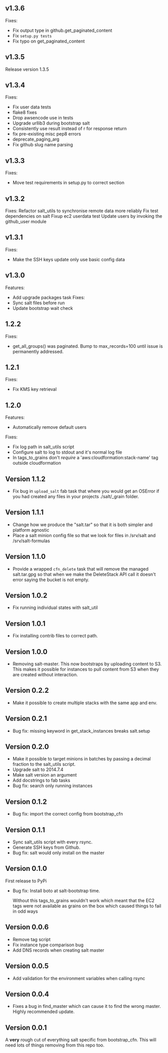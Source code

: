 ## v1.3.6

Fixes:

* Fix output type in github.get_paginated_content
* Fix `setup.py tests`
* Fix typo on get_paginated_content

## v1.3.5

Release version 1.3.5

## v1.3.4

Fixes:

* Fix user data tests
* flake8 fixes
* Drop awsencode use in tests
* Upgrade urllib3 during bootstrap salt
* Consistently use result instead of r for response return
* fix pre-existing misc pep8 errors
* deprecate_paging_arg
* Fix github slug name parsing

## v1.3.3

Fixes:

* Move test requirements in setup.py to correct section

## v1.3.2

Fixes:
Refactor salt_utils to synchronise remote data more reliably
Fix test dependencies on salt
Fixup ec2 userdata test
Update users by invoking the github_user module

## v1.3.1

Fixes:
* Make the SSH keys update only use basic config data

## v1.3.0

Features:
* Add upgrade packages task
Fixes:
* Sync salt files before run
* Update bootstrap wait check

## 1.2.2

Fixes:
   * get_all_groups() was paginated. Bump to max_records=100 until
     issue is permanently addressed.

## 1.2.1

Fixes:
  * Fix KMS key retrieval

## 1.2.0

Features:
* Automatically remove default users

Fixes:
* Fix log path in salt_utils script
* Configure salt to log to stdout and it's normal log file
* In tags_to_grains don't *require* a 'aws:cloudformation:stack-name' tag
  outside cloudformation

## Version 1.1.2

* Fix bug in `upload_salt` fab task that where you would get an OSError if you
  had created any files in your projects ./salt/_grain folder.

## Version 1.1.1

* Change how we produce the "salt.tar" so that it is both simpler and platform
  agnostic
* Place a salt minion config file so that we look for files in /srv/salt and
  /srv/salt-formulas

## Version 1.1.0

* Provide a wrapped `cfn_delete` task that will remove the managed
  salt.tar.gpg so that when we make the DeleteStack API call it doesn't error
  saying the bucket is not empty.

## Version 1.0.2

* Fix running individual states with salt_util

## Version 1.0.1

* Fix installing contrib files to correct path.

## Version 1.0.0

* Removing salt-master. This now bootstraps by uploading content to S3. This makes it possible for instances to pull content from S3 when they are created without interaction.

## Version 0.2.2

* Make it possible to create multiple stacks with the same app and env.

## Version 0.2.1

* Bug fix: missing keyword in get_stack_instances breaks salt.setup

## Version 0.2.0

* Make it possible to target minions in batches by passing a decimal fraction to the salt_utils script.
* Upgrade salt to 2014.7.4
* Make salt version an argument
* Add docstrings to fab tasks
* Bug fix: search only running instances

## Version 0.1.2

* Bug fix: import the correct config from bootstrap_cfn

## Version 0.1.1

* Sync salt_utils script with every rsync.
* Generate SSH keys from Github.
* Bug fix: salt would only install on the master

## Version 0.1.0

First release to PyPi

* Bug fix: Install boto at salt-bootstrap time.

  Without this tags_to_grains wouldn't work which meant that the EC2 tags were
  not available as grains on the box which caused things to fail in odd ways


## Version 0.0.6

* Remove tag script
* Fix instance type comparison bug
* Add DNS records when creating salt master

## Version 0.0.5

* Add validation for the environment variables when calling rsync

## Version 0.0.4

* Fixes a bug in find_master which can cause it to find the wrong master. Highly recommended update.

## Version 0.0.1

A **very** rough cut of everything salt specific from bootstrap_cfn. This will
need lots of things removing from this repo too.
